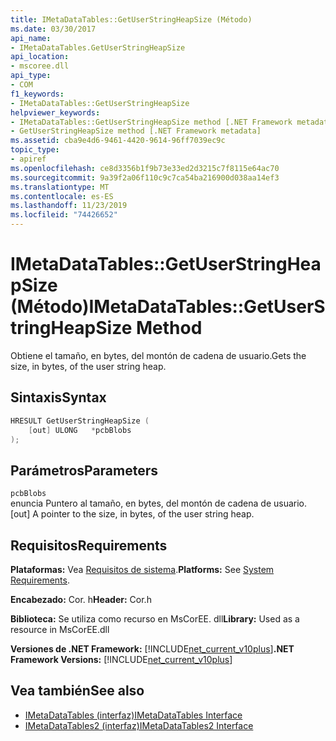 ```yaml
---
title: IMetaDataTables::GetUserStringHeapSize (Método)
ms.date: 03/30/2017
api_name:
- IMetaDataTables.GetUserStringHeapSize
api_location:
- mscoree.dll
api_type:
- COM
f1_keywords:
- IMetaDataTables::GetUserStringHeapSize
helpviewer_keywords:
- IMetaDataTables::GetUserStringHeapSize method [.NET Framework metadata]
- GetUserStringHeapSize method [.NET Framework metadata]
ms.assetid: cba9e4d6-9461-4420-9614-96ff7039ec9c
topic_type:
- apiref
ms.openlocfilehash: ce8d3356b1f9b73e33ed2d3215c7f8115e64ac70
ms.sourcegitcommit: 9a39f2a06f110c9c7ca54ba216900d038aa14ef3
ms.translationtype: MT
ms.contentlocale: es-ES
ms.lasthandoff: 11/23/2019
ms.locfileid: "74426652"
---
```

# <a name="imetadatatablesgetuserstringheapsize-method"></a><span data-ttu-id="957d5-102">IMetaDataTables::GetUserStringHeapSize (Método)</span><span class="sxs-lookup"><span data-stu-id="957d5-102">IMetaDataTables::GetUserStringHeapSize Method</span></span>
<span data-ttu-id="957d5-103">Obtiene el tamaño, en bytes, del montón de cadena de usuario.</span><span class="sxs-lookup"><span data-stu-id="957d5-103">Gets the size, in bytes, of the user string heap.</span></span>  
  
## <a name="syntax"></a><span data-ttu-id="957d5-104">Sintaxis</span><span class="sxs-lookup"><span data-stu-id="957d5-104">Syntax</span></span>  
  
```cpp  
HRESULT GetUserStringHeapSize (  
    [out] ULONG   *pcbBlobs  
);  
```  
  
## <a name="parameters"></a><span data-ttu-id="957d5-105">Parámetros</span><span class="sxs-lookup"><span data-stu-id="957d5-105">Parameters</span></span>  
 `pcbBlobs`  
 <span data-ttu-id="957d5-106">enuncia Puntero al tamaño, en bytes, del montón de cadena de usuario.</span><span class="sxs-lookup"><span data-stu-id="957d5-106">[out] A pointer to the size, in bytes, of the user string heap.</span></span>  
  
## <a name="requirements"></a><span data-ttu-id="957d5-107">Requisitos</span><span class="sxs-lookup"><span data-stu-id="957d5-107">Requirements</span></span>  
 <span data-ttu-id="957d5-108">**Plataformas:** Vea [Requisitos de sistema](../../../../docs/framework/get-started/system-requirements.md).</span><span class="sxs-lookup"><span data-stu-id="957d5-108">**Platforms:** See [System Requirements](../../../../docs/framework/get-started/system-requirements.md).</span></span>  
  
 <span data-ttu-id="957d5-109">**Encabezado:** Cor. h</span><span class="sxs-lookup"><span data-stu-id="957d5-109">**Header:** Cor.h</span></span>  
  
 <span data-ttu-id="957d5-110">**Biblioteca:** Se utiliza como recurso en MsCorEE. dll</span><span class="sxs-lookup"><span data-stu-id="957d5-110">**Library:** Used as a resource in MsCorEE.dll</span></span>  
  
 <span data-ttu-id="957d5-111">**Versiones de .NET Framework:** [!INCLUDE[net_current_v10plus](../../../../includes/net-current-v10plus-md.md)]</span><span class="sxs-lookup"><span data-stu-id="957d5-111">**.NET Framework Versions:** [!INCLUDE[net_current_v10plus](../../../../includes/net-current-v10plus-md.md)]</span></span>  
  
## <a name="see-also"></a><span data-ttu-id="957d5-112">Vea también</span><span class="sxs-lookup"><span data-stu-id="957d5-112">See also</span></span>

- [<span data-ttu-id="957d5-113">IMetaDataTables (interfaz)</span><span class="sxs-lookup"><span data-stu-id="957d5-113">IMetaDataTables Interface</span></span>](../../../../docs/framework/unmanaged-api/metadata/imetadatatables-interface.md)
- [<span data-ttu-id="957d5-114">IMetaDataTables2 (interfaz)</span><span class="sxs-lookup"><span data-stu-id="957d5-114">IMetaDataTables2 Interface</span></span>](../../../../docs/framework/unmanaged-api/metadata/imetadatatables2-interface.md)
